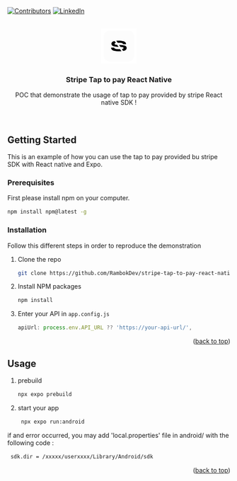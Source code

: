 
[![Contributors][contributors-shield]][contributors-url]
[![LinkedIn][linkedin-shield]][linkedin-url]


<!-- PROJECT LOGO -->
<br />
<div align="center">
  <a href="https://github.com/RambokDev/stripe-tap-to-pay-react-native">
    <img src="images/logo.png" alt="Logo" width="80" height="80">
  </a>
<h3 align="center">Stripe Tap to pay React Native</h3>
  <p align="center">
    POC that demonstrate the usage of tap to pay provided by stripe React native SDK !
    <br />
    <br />
    <br />
  </p>
</div>



<!-- GETTING STARTED -->
## Getting Started

This is an example of how you can use the tap to pay provided bu stripe SDK with React native and Expo.

### Prerequisites

First please install npm on your computer.
  ```sh
  npm install npm@latest -g
  ```

### Installation


Follow this different steps in order to reproduce the demonstration

1. Clone the repo
   ```sh
   git clone https://github.com/RambokDev/stripe-tap-to-pay-react-native.git
   ```
3. Install NPM packages
   ```sh
   npm install
   ```
4. Enter your API in `app.config.js`
   ```js
   apiUrl: process.env.API_URL ?? 'https://your-api-url/',
   ```

<p align="right">(<a href="#readme-top">back to top</a>)</p>



<!-- USAGE EXAMPLES -->
## Usage

1. prebuild
   ```sh
   npx expo prebuild
   ```


2. start your app 
   ```sh
    npx expo run:android
   ```

if and error occurred, you may add 'local.properties' file in android/ with the following code : 
   ```sh
    sdk.dir = /xxxxx/userxxxx/Library/Android/sdk
   ```

<p align="right">(<a href="#readme-top">back to top</a>)</p>


<!-- MARKDOWN LINKS & IMAGES -->
<!-- https://www.markdownguide.org/basic-syntax/#reference-style-links -->
[contributors-shield]: https://img.shields.io/github/contributors/RambokDev/stripe-tap-to-pay-react-native?style=for-the-badge
[contributors-url]: https://github.com/RambokDev/stripe-tap-to-pay-react-native/graphs/contributors
[linkedin-shield]: https://img.shields.io/badge/-LinkedIn-black.svg?style=for-the-badge&logo=linkedin&colorB=555
[linkedin-url]: https://www.linkedin.com/company/soluce-technologies
